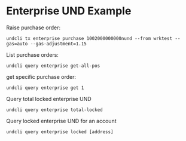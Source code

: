 # Enterprise UND Example

Raise purchase order:
```
undcli tx enterprise purchase 1002000000000nund --from wrktest --gas=auto --gas-adjustment=1.15
```

List purchase orders:
```
undcli query enterprise get-all-pos
```

get specific purchase order:
```
undcli query enterprise get 1
```

Query total locked enterprise UND
```
undcli query enterprise total-locked
```

Query locked enterprise UND for an account
```
undcli query enterprise locked [address]
```
